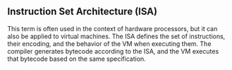 ## Instruction Set Architecture (ISA) 

This term is often used in the context of hardware processors, but it can also be applied to virtual machines. 
The ISA defines the set of instructions, their encoding, and the behavior of the VM when executing them.
The compiler generates bytecode according to the ISA, and the VM executes that bytecode based on the same specification.
